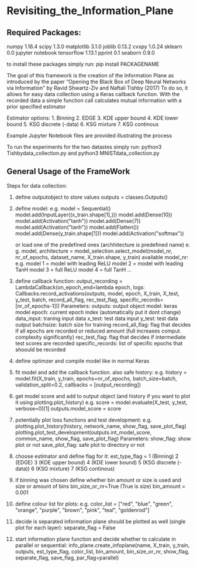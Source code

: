 # Revisiting_the_Information_Plane

## Required Packages:

numpy 1.16.4
scipy 1.3.0
matplotlib 3.1.0
joblib 0.13.2
cvxpy 1.0.24
sklearn 0.0
jupyter notebook
tensorflow 1.13.1
pprint 0.1
seaborn 0.9.0

to install these packages simply run:
pip install PACKAGENAME


The goal of this framework is the creation of the Information Plane as introduced by the paper "Opening the Black Box of Deep Neural Networks via Information" by Ravid Shwartz-Ziv and
Naftali Tishby (2017)
To do so, it allows for easy data collection using a Keras callback function.
With the recorded data a simple function call calculates mutual information with a prior specified
estimator

Estimator options:
    1. Binning
    2. EDGE
    3. KDE upper bound
    4. KDE lower bound
    5. KSG discrete (-data)
    6. KSG mixture
    7. KSG continous
    

Example Jupyter Notebook files are provided illustrating the process

To run the experiments for the two datastes simply run:
python3 Tishbydata_collection.py and python3 MNISTdata_collection.py


## General Usage of the FrameWork

Steps for data collection:
1. define outputobject to store values
    outputs = classes.Outputs()

2. define model:
    e.g. model = Sequential()
         model.add(InputLayer((x_train.shape[1],)))
         model.add(Dense(10))
         model.add(Activation("tanh"))
         model.add(Dense(7))
         model.add(Activation("tanh"))
         model.add(Flatten())
         model.add(Dense(y_train.shape[1]))
         model.add(Activation("softmax"))

    or load one of the predefined ones (archhitecture is predefined name)
    e. g. model, architecture = model_selection.select_model(model_nr, nr_of_epochs,
                                                             dataset_name, X_train.shape, y_train)
          available model_nr: e.g. model 1 = model with leading ReLU
                                   model 2 = model with leading TanH
                                   model 3 = full ReLU
                                   model 4 = full TanH
                                   ...
            
3. define callback function:
    output_recording = LambdaCallback(on_epoch_end=lambda epoch,
                                   logs: Callbacks.record_activations(outputs, model, epoch,
                                                               X_train, X_test, y_test, batch,
                                                               record_all_flag, rec_test_flag,
                                                               specific_records=[nr_of_epochs-1]))
    Parameters: outputs: output object
                model: keras model
                epoch: current epoch index (automatically put it dont change)
                data_input: traning input data
                x_test: test data input
                y_test: test data output
                batchsize: batch size for training
                record_all_flag: flag that decides if all epochs are recorded or
                                 reduced amount (full increases comput. complexity significantly)
                rec_test_flag: flag that decides if intermediate test scores are recorded
                specific_records: list of specific epochs that shoould be recorded                   
                
4. define optimzer and compile model like in normal Keras

5. fit model and add the callback function. also safe history:
    e.g. history = model.fit(X_train, y_train, epochs=nr_of_epochs, batch_size=batch,
                        validation_split=0.2, callbacks = [output_recording])
                                                               
6. get model score and add to output object
   (and history if you want to plot it using plotting.plot_history)
    e.g.
    score = model.evaluate(X_test, y_test, verbose=0)[1]
    outputs.model_score = score                                                     
                                                                                    
7. potentially plot loss functions and test development:                                                       e.g.  plotting.plot_history(history, network_name, show_flag, save_plot_flag)
                plotting.plot_test_development(outputs.int_model_score, common_name, show_flag,
                                               save_plot_flag)
          Parameters: 
              show_flag: show plot or not
              save_plot_flag: safe plot to directory or not
                                                               
8. choose estimator and define flag for it:
    est_type_flag = 1 (Binning)
                    2 (EDGE)
                    3 (KDE upper bound)
                    4 (KDE lower bound)
                    5 (KSG discrete (-data))
                    6 (KSG mixture)
                    7 (KSG continous)
                    
9. if binning was chosen define whether bin amount or size is used and size or amount of bins
    bin_size_or_nr=True (True is size)
    bin_amount = 0.001
    
10. define colour list for plots:
     e.g. color_list = ["red", "blue", "green", "orange", "purple",
                        "brown", "pink", "teal", "goldenrod"]
   
11. decide is separated information plane should be plotted as well (single plot for each layer):
     separate_flag = False
                                                               
12. start information plane function and decide whether to calculate in parallel or sequential:
    info_plane.create_infoplane(name, X_train, y_train, outputs,
                                est_type_flag, color_list, bin_amount,
                                bin_size_or_nr, show_flag,
                                separate_flag,
                                save_flag, par_flag=parallel)
